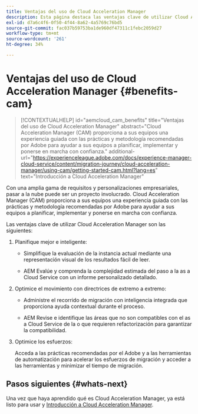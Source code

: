 ```yaml
---
title: Ventajas del uso de Cloud Acceleration Manager
description: Esta página destaca las ventajas clave de utilizar Cloud Acceleration Manager.
exl-id: d7a6c4f6-0f50-4f44-8a62-4a5769c76bd5
source-git-commit: fac037b59753ba1de960df47311c1febc2059d27
workflow-type: tm+mt
source-wordcount: '261'
ht-degree: 34%

---
```


# Ventajas del uso de Cloud Acceleration Manager {#benefits-cam}

>[!CONTEXTUALHELP]
>id="aemcloud_cam_benefits"
>title="Ventajas del uso de Cloud Acceleration Manager"
>abstract="Cloud Acceleration Manager (CAM) proporciona a sus equipos una experiencia guiada con las prácticas y metodología recomendadas por Adobe para ayudar a sus equipos a planificar, implementar y ponerse en marcha con confianza."
>additional-url="https://experienceleague.adobe.com/docs/experience-manager-cloud-service/content/migration-journey/cloud-acceleration-manager/using-cam/getting-started-cam.html?lang=es" text="Introducción a Cloud Acceleration Manager"

Con una amplia gama de requisitos y personalizaciones empresariales, pasar a la nube puede ser un proyecto involucrado. Cloud Acceleration Manager (CAM) proporciona a sus equipos una experiencia guiada con las prácticas y metodología recomendadas por Adobe para ayudar a sus equipos a planificar, implementar y ponerse en marcha con confianza.

Las ventajas clave de utilizar Cloud Acceleration Manager son las siguientes:

1. Planifique mejor e inteligente:

   * Simplifique la evaluación de la instancia actual mediante una representación visual de los resultados fácil de leer.

   * AEM Evalúe y comprenda la complejidad estimada del paso a la as a Cloud Service con un informe personalizado detallado.

1. Optimice el movimiento con directrices de extremo a extremo:

   * Administre el recorrido de migración con inteligencia integrada que proporciona ayuda contextual durante el proceso.

   * AEM Revise e identifique las áreas que no son compatibles con el as a Cloud Service de la o que requieren refactorización para garantizar la compatibilidad.

1. Optimice los esfuerzos:

   Acceda a las prácticas recomendadas por el Adobe y a las herramientas de automatización para acelerar los esfuerzos de migración y acceder a las herramientas y minimizar el tiempo de migración.

## Pasos siguientes {#whats-next}

Una vez que haya aprendido qué es Cloud Acceleration Manager, ya está listo para usar y [Introducción a Cloud Acceleration Manager](https://experienceleague.adobe.com/docs/experience-manager-cloud-service/moving/cloud-acceleration-manager/using-cam/getting-started-cam.html?lang=en).
